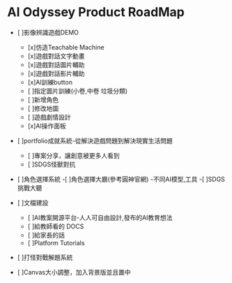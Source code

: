# AI Odyssey Product RoadMap
- [ ]影像辨識遊戲DEMO
    - [x]仿造Teachable Machine
    - [x]遊戲對話文字動畫
    - [x]遊戲對話圖片輔助
    - [x]遊戲對話影片輔助
    - [x]AI訓練button
    - [ ]指定圖片訓練(小卷,中卷 垃圾分類)
    - [ ]新增角色
    - [ ]修改地圖
    - [ ]遊戲劇情設計
    - [x]AI操作面板

- [ ]portfolio成就系統-從解決遊戲問題到解決現實生活問題
    - [ ]專案分享，讓創意被更多人看到
    - [ ]SDGS怪獸對抗

- [ ]角色選擇系統
    -[ ]角色選擇大廳(參考圓神官網) -不同AI模型,工具
    -[ ]SDGS挑戰大聽


- [ ]文檔建設
    - [ ]AI教案開源平台-人人可自由設計,發布的AI教育想法
    - [ ]給教師看的 DOCS
    - [ ]給家長的話
    - [ ]Platform Tutorials

- [ ]打怪對戰解題系統

- [ ]Canvas大小調整，加入背景版並且置中
